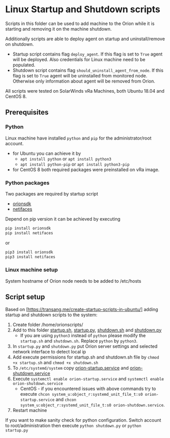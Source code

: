 # Linux Startup and Shutdown scripts

Scripts in this folder can be used to add machine to the Orion while it is starting and removing it on the machine shutdown.

Additionally scripts are able to deploy agent on startup and uninstall/remove on shutdown.
* Startup script contains flag `deploy_agent`. If this flag is set to `True` agent will be deployed. Also credentials for Linux machine need to be populated.
* Shutdown script contains flag `should_uninstall_agent_from_node`. If this flag is set to `True` agent will be uninstalled from monitored node. Otherwise only information about agent will be removed from Orion. 

All scripts were tested on SolarWinds vRa Machines, both Ubuntu 18.04 and CentOS 8.

## Prerequisites

### Python

Linux machine have installed `python` and `pip` for the administrator/root account.

* for Ubuntu you can achieve it by
  * `apt install python` or `apt install python3`
  * `apt install python-pip` or `apt install python3-pip`
* for CentOS 8 both required packages were preinstalled on vRa image.

### Python packages

Two packages are required by startup script

* [orionsdk](https://github.com/solarwinds/orionsdk-python)
* [netifaces](https://github.com/al45tair/netifaces)

Depend on pip version it can be achieved by executing

```bash
pip install orionsdk
pip install netifaces
```

or

```bash
pip3 install orionsdk
pip3 install netifaces
```

### Linux machine setup

System hostname of Orion node needs to be added to /etc/hosts

## Script setup

Based on [https://transang.me/create-startup-scripts-in-ubuntu/] adding startup and shutdown scripts to the system:

1. Create folder /home/orionscripts/
2. Add to this folder [startup.sh](./startup.sh), [startup.py](./startup.py), [shutdown.sh](./shutdown.sh) and [shutdown.py](./shutdown.py)
    * If you are using `python3` instead of `python` please modify the `startup.sh` and `shutdown.sh`. Replace `python` by `python3`.
3. In `startup.py` and `shutdown.py` put Orion server settings and selected network interface to detect local ip
4. Add execute permissions for startup.sh and shutdown.sh file by `chmod +x startup.sh` and `chmod +x shutdown.sh`
5. To `/etc/systemd/system` copy [orion-startup.service](./orion-startup.service) and [orion-shutdown.service](./orion-shutdown.service)
6. Execute `systemctl enable orion-startup.service` and `systemctl enable orion-shutdown.service`
    * CentOS - if you encountered issues with above commands try to execute `chcon system_u:object_r:systemd_unit_file_t:s0 orion-startup.service` and `chcon system_u:object_r:systemd_unit_file_t:s0 orion-shutdown.service`.
7. Restart machine

If you want to make sanity check for python configuration. Switch account to root/administration then execute `python shutdown.py` or `python startup.py`
